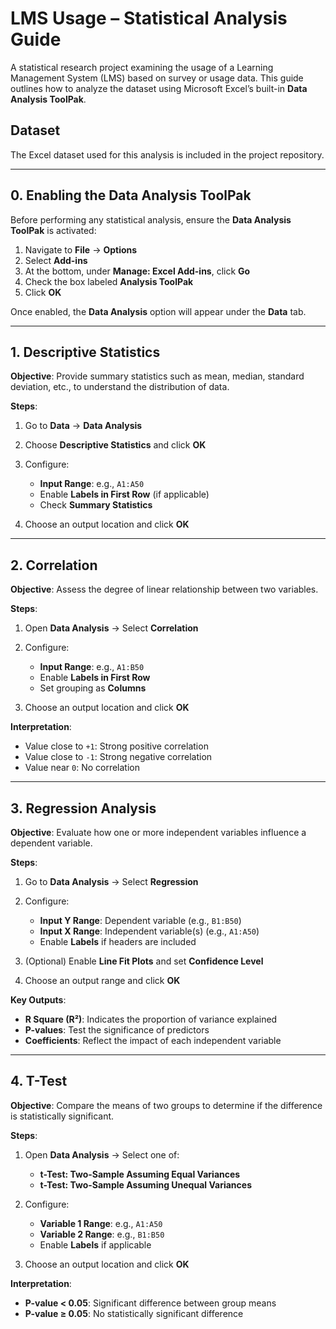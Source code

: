 
# LMS Usage – Statistical Analysis Guide

A statistical research project examining the usage of a Learning Management System (LMS) based on survey or usage data. This guide outlines how to analyze the dataset using Microsoft Excel’s built-in **Data Analysis ToolPak**.

## Dataset

The Excel dataset used for this analysis is included in the project repository.

---

## 0. Enabling the Data Analysis ToolPak

Before performing any statistical analysis, ensure the **Data Analysis ToolPak** is activated:

1. Navigate to **File** → **Options**
2. Select **Add-ins**
3. At the bottom, under **Manage: Excel Add-ins**, click **Go**
4. Check the box labeled **Analysis ToolPak**
5. Click **OK**

Once enabled, the **Data Analysis** option will appear under the **Data** tab.

---

## 1. Descriptive Statistics

**Objective**: Provide summary statistics such as mean, median, standard deviation, etc., to understand the distribution of data.

**Steps**:

1. Go to **Data** → **Data Analysis**
2. Choose **Descriptive Statistics** and click **OK**
3. Configure:

   * **Input Range**: e.g., `A1:A50`
   * Enable **Labels in First Row** (if applicable)
   * Check **Summary Statistics**
4. Choose an output location and click **OK**

---

## 2. Correlation

**Objective**: Assess the degree of linear relationship between two variables.

**Steps**:

1. Open **Data Analysis** → Select **Correlation**
2. Configure:

   * **Input Range**: e.g., `A1:B50`
   * Enable **Labels in First Row**
   * Set grouping as **Columns**
3. Choose an output location and click **OK**

**Interpretation**:

* Value close to `+1`: Strong positive correlation
* Value close to `-1`: Strong negative correlation
* Value near `0`: No correlation

---

## 3. Regression Analysis

**Objective**: Evaluate how one or more independent variables influence a dependent variable.

**Steps**:

1. Go to **Data Analysis** → Select **Regression**
2. Configure:

   * **Input Y Range**: Dependent variable (e.g., `B1:B50`)
   * **Input X Range**: Independent variable(s) (e.g., `A1:A50`)
   * Enable **Labels** if headers are included
3. (Optional) Enable **Line Fit Plots** and set **Confidence Level**
4. Choose an output range and click **OK**

**Key Outputs**:

* **R Square (R²)**: Indicates the proportion of variance explained
* **P-values**: Test the significance of predictors
* **Coefficients**: Reflect the impact of each independent variable

---

## 4. T-Test

**Objective**: Compare the means of two groups to determine if the difference is statistically significant.

**Steps**:

1. Open **Data Analysis** → Select one of:

   * **t-Test: Two-Sample Assuming Equal Variances**
   * **t-Test: Two-Sample Assuming Unequal Variances**
2. Configure:

   * **Variable 1 Range**: e.g., `A1:A50`
   * **Variable 2 Range**: e.g., `B1:B50`
   * Enable **Labels** if applicable
3. Choose an output location and click **OK**

**Interpretation**:

* **P-value < 0.05**: Significant difference between group means
* **P-value ≥ 0.05**: No statistically significant difference

